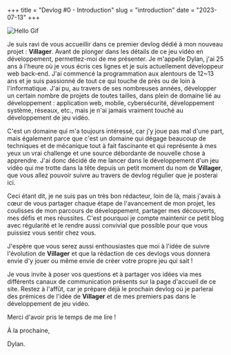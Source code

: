 +++
title = "Devlog #0 - Introduction"
slug = "introduction"
date = "2023-07-13"
+++

![Hello Gif](https://media.giphy.com/media/xTiIzJSKB4l7xTouE8/giphy.gif)

Je suis ravi de vous accueillir dans ce premier devlog dédié à mon nouveau projet : **Villager**. Avant de plonger dans les détails de ce jeu vidéo en développement, permettez-moi de me présenter. Je m'appelle Dylan, j'ai 25 ans à l'heure où je vous écris ces lignes et je suis actuellement développeur web back-end. J'ai commencé la programmation aux alentours de 12~13 ans et je suis passionné de tout ce qui touche de près ou de loin à l'informatique. J'ai pu, au travers de ses nombreuses années, développer un certain nombre de projets de toutes tailles, dans plein de domaine lié au développement : application web, mobile, cybersécurité, développement système, réseaux, etc., mais je n'ai jamais vraiment touché au développement de jeu vidéo.

C'est un domaine qui m'a toujours intéressé, car j'y joue pas mal d'une part, mais également parce que c'est un domaine qui dégage beaucoup de techniques et de mécanique tout à fait fascinante et qui représente à mes yeux un vrai challenge et une source débordante de nouvelle chose à apprendre. J'ai donc décidé de me lancer dans le développement d'un jeu vidéo qui me trotte dans la tête depuis un petit moment du nom de **Villager**, que vous allez pouvoir suivre au travers de devlog régulier que je posterai ici.

Ceci étant dit, je ne suis pas un très bon rédacteur, loin de là, mais j'avais à cœur de vous partager chaque étape de l'avancement de mon projet, les coulisses de mon parcours de développement, partager mes découverts, mes défis et mes réussites. C'est pourquoi je compte maintenir ce petit blog avec régularité et le rendre aussi convivial que possible pour que vous puissiez vous sentir chez vous.

J'espère que vous serez aussi enthousiastes que moi à l'idée de suivre l'évolution de **Villager** et que la rédaction de ces devlogs vous donnera envie d'y jouer ou même envie de créer votre propre jeu qui sait !

Je vous invite à poser vos questions et à partager vos idées via mes différents canaux de communication présents sur la page d'accueil de ce site. Restez à l'affût, car je prépare déjà le prochain devlog où je parlerai des prémices de l'idée de **Villager** et de mes premiers pas dans le développement de jeu vidéo.

Merci d'avoir pris le temps de me lire !

À la prochaine,

Dylan.

